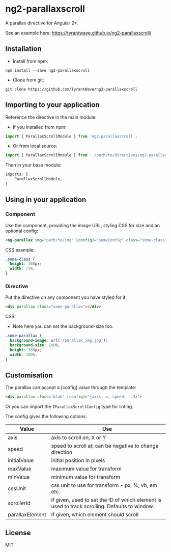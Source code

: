 # ng2-parallaxscroll

A parallax directive for Angular 2+.

See an example here: https://tyrantwave.github.io/ng2-parallaxscroll/

## Installation

 - Install from npm:
```
npm install --save ng2-parallaxscroll
```

 - Clone from git:
```
git clone https://github.com/TyrantWave/ng2-parallaxscroll
```

## Importing to your application

Reference the directive in the main module:

 - If you installed from npm:
```typescript
import { ParallaxScrollModule } from 'ng2-parallaxscroll';
```

 - Or from local source:
```typescript
import { ParallaxScrollModule } from './path/to/directives/ng2-parallax-scroll.directive';
```

Then in your base module:
```typescript
imports: [
    ParallaxScrollModule,
]
```

## Using in your application

### Component
Use the component, providing the image URL, styling CSS for size and an optional config:
```html
<ng-parallax img="path/to/img" [config]="someConfig" class="some-class"></ng-parallax>
```
CSS example:
```css
.some-class {
  height: 300px;
  width: 75%;
}
```

### Directive
Put the directive on any component you have styled for it:
```html
<div parallax class="some-parallax"></div>
```
CSS:
 - Note here you can set the background-size too.
```css
.some-parallax {
  background-image: url('/parallax_img.jpg');
  background-size: 100%;
  height: 300px;
  width: 100%;
}
```

## Customisation

The parallax can accept a [config] value through the template:
```html
<div parallax class='blah' [config]="{axis: x, speed: -.3}">
```

Or you can import the `IParallaxScrollConfig` type for linting.

The config gives the following options:

Value           | Use
--------------- | ---------------
axis            | axis to scroll on, X or Y
speed           | speed to scroll at; can be negative to change direction
initialValue    | initial position in pixels
maxValue        | maximum value for transform
minValue        | minimum value for transform
cssUnit         | css unit to use for transform - px, %, vh, em etc.
scrollerId      | if given, used to set the ID of which element is used to track scrolling. Defaults to window.  
parallaxElement | If given, which element should scroll  



## License
MIT
